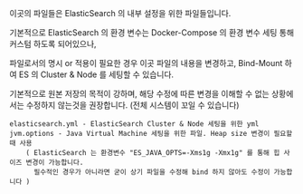 이곳의 파일들은 ElasticSearch 의 내부 설정을 위한 파일들입니다.

기본적으로 ElasticSearch 의 환경 변수는 Docker-Compose 의 환경 변수 세팅 통해 커스텀 하도록 되어있으나,

파일로서의 명시 or 적용이 필요한 경우 이곳 파일의 내용을 변경하고, Bind-Mount 하여 ES 의 Cluster & Node 를 세팅할 수 있습니다.

기본적으로 원본 저장의 목적이 강하며, 해당 수정에 따른 변경을 이해할 수 없는 상황에서는 수정하지 않는것을 권장합니다.
(전체 시스템이 꼬일 수 있습니다)

```
elasticsearch.yml - ElasticSearch Cluster & Node 세팅을 위한 yml
jvm.options - Java Virtual Machine 세팅을 위한 파일. Heap size 변경이 필요할 때 사용
    ( ElasticSearch 는 환경변수 "ES_JAVA_OPTS=-Xms1g -Xmx1g" 를 통해 힙 사이즈 변경이 가능합니다. 
      필수적인 경우가 아니라면 굳이 상기 파일을 수정해 bind 하지 않아도 수정이 가능합니다 )
```
